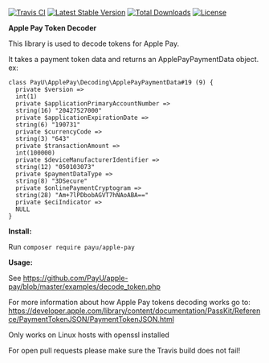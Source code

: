 [![Travis CI](https://travis-ci.org/PayU/apple-pay.svg)](https://travis-ci.org/PayU-EMEA/apple-pay) [![Latest Stable Version](https://poser.pugx.org/payu/apple-pay/v/stable.svg)](https://packagist.org/packages/payu/apple-pay) [![Total Downloads](https://poser.pugx.org/payu/apple-pay/downloads.svg)](https://packagist.org/packages/payu/apple-pay) [![License](https://poser.pugx.org/payu/apple-pay/license.svg)](https://packagist.org/packages/payu/apple-pay)


**Apple Pay Token Decoder**

This library is used to decode tokens for Apple Pay.

It takes a payment token data and returns an ApplePayPaymentData object.
ex:
```
class PayU\ApplePay\Decoding\ApplePayPaymentData#19 (9) {
  private $version =>
  int(1)
  private $applicationPrimaryAccountNumber =>
  string(16) "20427527000"
  private $applicationExpirationDate =>
  string(6) "190731"
  private $currencyCode =>
  string(3) "643"
  private $transactionAmount =>
  int(100000)
  private $deviceManufacturerIdentifier =>
  string(12) "050103073"
  private $paymentDataType =>
  string(8) "3DSecure"
  private $onlinePaymentCryptogram =>
  string(28) "Am+7lPDbobAGVT7hNAoABA=="
  private $eciIndicator =>
  NULL
}
```


**Install:**

Run `composer require payu/apple-pay`

**Usage:**

See https://github.com/PayU/apple-pay/blob/master/examples/decode_token.php

For more information about how Apple Pay tokens decoding works go to:
https://developer.apple.com/library/content/documentation/PassKit/Reference/PaymentTokenJSON/PaymentTokenJSON.html

Only works on Linux hosts with openssl installed

For open pull requests please make sure the Travis build does not fail!
